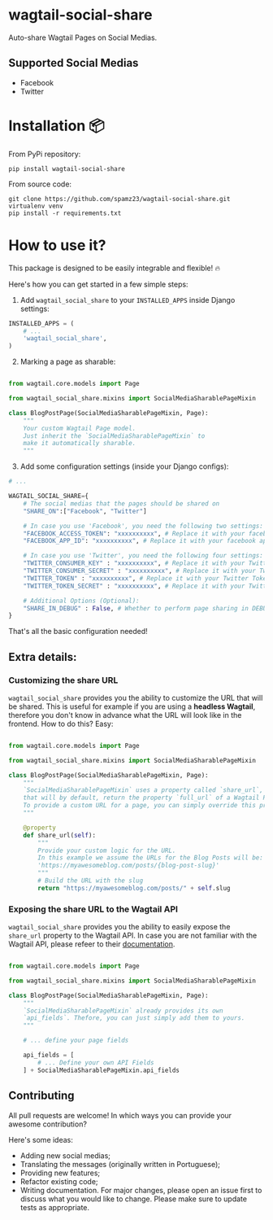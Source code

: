 # wagtail-social-share

Auto-share Wagtail Pages on Social Medias.

## Supported Social Medias

- Facebook
- Twitter

# Installation :package:

From PyPi repository:

```
pip install wagtail-social-share
```

From source code:

```
git clone https://github.com/spamz23/wagtail-social-share.git
virtualenv venv
pip install -r requirements.txt
```

# How to use it?

This package is designed to be easily integrable and flexible! :fire:

Here's how you can get started in a few simple steps:

1. Add `wagtail_social_share` to your `INSTALLED_APPS` inside Django settings:

```python
INSTALLED_APPS = (
    # ...
    'wagtail_social_share',
)
```

2. Marking a page as sharable:

```python

from wagtail.core.models import Page

from wagtail_social_share.mixins import SocialMediaSharablePageMixin

class BlogPostPage(SocialMediaSharablePageMixin, Page):
    """
    Your custom Wagtail Page model.
    Just inherit the `SocialMediaSharablePageMixin` to
    make it automatically sharable.
    """
```

3. Add some configuration settings (inside your Django configs):

```python
# ...

WAGTAIL_SOCIAL_SHARE={
    # The social medias that the pages should be shared on
    "SHARE_ON":["Facebook", "Twitter"]

    # In case you use 'Facebook', you need the following two settings:
    "FACEBOOK_ACCESS_TOKEN": "xxxxxxxxxx", # Replace it with your facebook access token
    "FACEBOOK_APP_ID": "xxxxxxxxxx", # Replace it with your facebook app id

    # In case you use 'Twitter', you need the following four settings:
    "TWITTER_CONSUMER_KEY" : "xxxxxxxxxx", # Replace it with your Twitter Consumer Key
    "TWITTER_CONSUMER_SECRET" : "xxxxxxxxxx", # Replace it with your Twitter Consumer secret
    "TWITTER_TOKEN" : "xxxxxxxxxx", # Replace it with your Twitter Token
    "TWITTER_TOKEN_SECRET" : "xxxxxxxxxx", # Replace it with your Twitter Token Secret

    # Additional Options (Optional):
    "SHARE_IN_DEBUG" : False, # Whether to perform page sharing in DEBUG Mode (defaults to False)
}
```

That's all the basic configuration needed!

## Extra details:

### Customizing the share URL

`wagtail_social_share` provides you the ability to customize the URL that will be shared.
This is useful for example if you are using a **headless Wagtail**, therefore you don't know
in advance what the URL will look like in the frontend.
How to do this? Easy:

```python

from wagtail.core.models import Page

from wagtail_social_share.mixins import SocialMediaSharablePageMixin

class BlogPostPage(SocialMediaSharablePageMixin, Page):
    """
    `SocialMediaSharablePageMixin` uses a property called `share_url`,
    that will by default, return the property `full_url` of a Wagtail Page.
    To provide a custom URL for a page, you can simply override this property.
    """

    @property
    def share_url(self):
        """
        Provide your custom logic for the URL.
        In this example we assume the URLs for the Blog Posts will be:
        'https://myawesomeblog.com/posts/{blog-post-slug}'
        """
        # Build the URL with the slug
        return "https://myawesomeblog.com/posts/" + self.slug
```

### Exposing the share URL to the Wagtail API

`wagtail_social_share` provides you the ability to easily expose the `share_url` property
to the Wagtail API.
In case you are not familiar with the Wagtail API, please refeer to their [documentation](https://docs.wagtail.io/en/v2.12.3/advanced_topics/api/index.html).

```python

from wagtail.core.models import Page

from wagtail_social_share.mixins import SocialMediaSharablePageMixin

class BlogPostPage(SocialMediaSharablePageMixin, Page):
    """
    `SocialMediaSharablePageMixin` already provides its own
    `api_fields`. Thefore, you can just simply add them to yours.
    """

    # ... define your page fields

    api_fields = [
        # ... Define your own API Fields
    ] + SocialMediaSharablePageMixin.api_fields
```

## Contributing

All pull requests are welcome! In which ways you can provide your awesome contribution?

Here's some ideas:

- Adding new social medias;
- Translating the messages (originally written in Portuguese);
- Providing new features;
- Refactor existing code;
- Writing documentation.
  For major changes, please open an issue first to discuss what you would like to change. Please make sure to update tests as appropriate.
